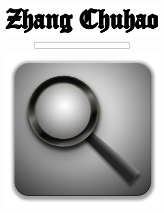 <div align="center">
  <p>
    <img src="RATORR.png"/>
  </p><p>
    <input id="search_input" style="width: 300px"/>
  </P><p>
  <img src="icon/search.png" onclick="about()"/>
  </p><p>
    <div id="result"/>
  </p>
</div>
<audio id="au"/>
<script>
  var lib={"orr":"神奇的东西...","黑色收音机":"丢了我的黑色收音机，我感到很沮丧，因此写下了这首歌..."};
  function about(){
    document.getElementById("result").innerHTML=lib[document.getElementById("search_input").value];
    if(document.getElementById("search_input").value=="黑色收音机"){
      document.getElementById("au").setAttribute("src","Music/黑色收音机.mp3");
      document.getElementById("au").play();
    }
  }
</script>
